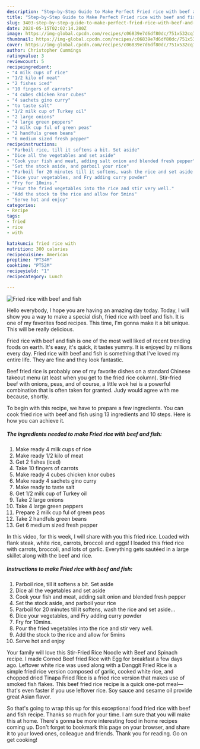 ```yaml
---
description: "Step-by-Step Guide to Make Perfect Fried rice with beef and fish"
title: "Step-by-Step Guide to Make Perfect Fried rice with beef and fish"
slug: 3403-step-by-step-guide-to-make-perfect-fried-rice-with-beef-and-fish
date: 2020-05-15T02:02:14.280Z
image: https://img-global.cpcdn.com/recipes/c06839e7d6df80dc/751x532cq70/fried-rice-with-beef-and-fish-recipe-main-photo.jpg
thumbnail: https://img-global.cpcdn.com/recipes/c06839e7d6df80dc/751x532cq70/fried-rice-with-beef-and-fish-recipe-main-photo.jpg
cover: https://img-global.cpcdn.com/recipes/c06839e7d6df80dc/751x532cq70/fried-rice-with-beef-and-fish-recipe-main-photo.jpg
author: Christopher Cummings
ratingvalue: 3
reviewcount: 5
recipeingredient:
- "4 milk cups of rice"
- "1/2 kilo of meat"
- "2 fishes iced"
- "10 fingers of carrots"
- "4 cubes chicken knor cubes"
- "4 sachets gino curry"
- "to taste salt"
- "1/2 milk cup of Turkey oil"
- "2 large onions"
- "4 large green peppers"
- "2 milk cup ful of green peas"
- "2 handfuls green beans"
- "6 medium sized fresh pepper"
recipeinstructions:
- "Parboil rice, till it softens a bit. Set aside"
- "Dice all the vegetables and set aside"
- "Cook your fish and meat, adding salt onion and blended fresh pepper"
- "Set the stock aside, and parboil your rice"
- "Parboil for 20 minutes till it softens, wash the rice and set aside..."
- "Dice your vegetables, and Fry adding curry powder"
- "Fry for 10mins."
- "Pour the fried vegetables into the rice and stir very well."
- "Add the stock to the rice and allow for 5mins"
- "Serve hot and enjoy"
categories:
- Recipe
tags:
- fried
- rice
- with

katakunci: fried rice with 
nutrition: 300 calories
recipecuisine: American
preptime: "PT34M"
cooktime: "PT52M"
recipeyield: "1"
recipecategory: Lunch

---
```



![Fried rice with beef and fish](https://img-global.cpcdn.com/recipes/c06839e7d6df80dc/751x532cq70/fried-rice-with-beef-and-fish-recipe-main-photo.jpg)

Hello everybody, I hope you are having an amazing day today. Today, I will show you a way to make a special dish, fried rice with beef and fish. It is one of my favorites food recipes. This time, I'm gonna make it a bit unique. This will be really delicious.

Fried rice with beef and fish is one of the most well liked of recent trending foods on earth. It's easy, it's quick, it tastes yummy. It is enjoyed by millions every day. Fried rice with beef and fish is something that I've loved my entire life. They are fine and they look fantastic.

Beef fried rice is probably one of my favorite dishes on a standard Chinese takeout menu (at least when you get to the fried rice column). Stir-fried beef with onions, peas, and of course, a little wok hei is a powerful combination that is often taken for granted. Judy would agree with me because, shortly.


To begin with this recipe, we have to prepare a few ingredients. You can cook fried rice with beef and fish using 13 ingredients and 10 steps. Here is how you can achieve it.

<!--inarticleads1-->

##### The ingredients needed to make Fried rice with beef and fish:

1. Make ready 4 milk cups of rice
1. Make ready 1/2 kilo of meat
1. Get 2 fishes (iced)
1. Take 10 fingers of carrots
1. Make ready 4 cubes chicken knor cubes
1. Make ready 4 sachets gino curry
1. Make ready to taste salt
1. Get 1/2 milk cup of Turkey oil
1. Take 2 large onions
1. Take 4 large green peppers
1. Prepare 2 milk cup ful of green peas
1. Take 2 handfuls green beans
1. Get 6 medium sized fresh pepper


In this video, for this week, I will share with you this fried rice. Loaded with flank steak, white rice, carrots, broccoli and eggs! I loaded this fried rice with carrots, broccoli, and lots of garlic. Everything gets sautéed in a large skillet along with the beef and rice. 

<!--inarticleads2-->

##### Instructions to make Fried rice with beef and fish:

1. Parboil rice, till it softens a bit. Set aside
1. Dice all the vegetables and set aside
1. Cook your fish and meat, adding salt onion and blended fresh pepper
1. Set the stock aside, and parboil your rice
1. Parboil for 20 minutes till it softens, wash the rice and set aside...
1. Dice your vegetables, and Fry adding curry powder
1. Fry for 10mins.
1. Pour the fried vegetables into the rice and stir very well.
1. Add the stock to the rice and allow for 5mins
1. Serve hot and enjoy


Your family will love this Stir-Fried Rice Noodle with Beef and Spinach recipe. I made Corned Beef fried Rice with Egg for breakfast a few days ago. Leftover white rice was used along with a Danggit Fried Rice is a simple fried rice version composed of garlic, cooked white rice, and chopped dried Tinapa Fried Rice is a fried rice version that makes use of smoked fish flakes. This beef fried rice recipe is a quick one-pot meal—that&#39;s even faster if you use leftover rice. Soy sauce and sesame oil provide great Asian flavor. 

So that's going to wrap this up for this exceptional food fried rice with beef and fish recipe. Thanks so much for your time. I am sure that you will make this at home. There's gonna be more interesting food in home recipes coming up. Don't forget to bookmark this page on your browser, and share it to your loved ones, colleague and friends. Thank you for reading. Go on get cooking!
